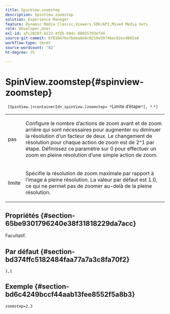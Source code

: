 ```yaml
---
title: SpinView.zoomstep
description: SpinView.zoomstep
solution: Experience Manager
feature: Dynamic Media Classic,Viewers,SDK/API,Mixed Media Sets
role: Developer,User
exl-id: afc2018f-b222-4fd5-b9dc-88655793efd4
source-git-commit: 6f838470a7bdea8e8c0219e59746ec82ecd802a8
workflow-type: tm+mt
source-wordcount: '82'
ht-degree: 3%

---
```


# SpinView.zoomstep{#spinview-zoomstep}

` [SpinView.|<containerId>_spinView.]zoomstep= *`Limite d’étape`*[, *` `*]`

<table id="table_2D7F971D503348B8A9559362A1D9B26D"> 
 <tbody> 
  <tr> 
   <td colname="col1"> <p> <span class="codeph"><span class="varname"> pas</span></span> </p> </td> 
   <td colname="col2"> <p> Configure le nombre d’actions de zoom avant et de zoom arrière qui sont nécessaires pour augmenter ou diminuer la résolution d’un facteur de deux. Le changement de résolution pour chaque action de zoom est de 2^1 par étape. Définissez ce paramètre sur <span class="codeph"> 0</span> pour effectuer un zoom en pleine résolution d’une simple action de zoom. </p> </td> 
  </tr> 
  <tr> 
   <td colname="col1"> <p> <span class="codeph"><span class="varname"> limite</span></span> </p> </td> 
   <td colname="col2"> <p> Spécifie la résolution de zoom maximale par rapport à l’image à pleine résolution. La valeur par défaut est <span class="codeph"> 1.0</span>, ce qui ne permet pas de zoomer au-delà de la pleine résolution. </p> </td> 
  </tr> 
 </tbody> 
</table>

## Propriétés {#section-65be9301796240e38f31818229da7acc}

Facultatif.

## Par défaut {#section-bd374ffc5182484faa77a7a3c8fa70f2}

`1,1`

## Exemple {#section-bd6c4249bccf44aab13fee8552f5a8b3}

`zoomstep=2,3`
